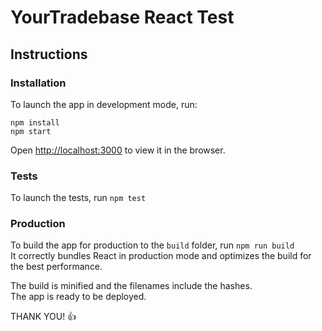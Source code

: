 # YourTradebase React Test

## Instructions

### Installation

To launch the app in development mode, run:

```
npm install
npm start
```

Open [http://localhost:3000](http://localhost:3000) to view it in the browser.

### Tests

To launch the tests, run `npm test`

### Production

To build the app for production to the `build` folder, run `npm run build`<br>
It correctly bundles React in production mode and optimizes the build for the best performance.

The build is minified and the filenames include the hashes.<br>
The app is ready to be deployed.

THANK YOU! 👍
